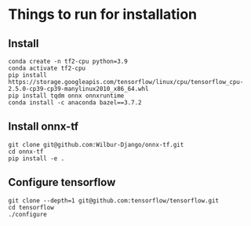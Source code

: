 # Things to run for installation

## Install
```shell
conda create -n tf2-cpu python=3.9
conda activate tf2-cpu
pip install https://storage.googleapis.com/tensorflow/linux/cpu/tensorflow_cpu-2.5.0-cp39-cp39-manylinux2010_x86_64.whl
pip install tqdm onnx onnxruntime
conda install -c anaconda bazel==3.7.2
```

## Install onnx-tf
```shell
git clone git@github.com:Wilbur-Django/onnx-tf.git
cd onnx-tf
pip install -e .
```

## Configure tensorflow
```shell
git clone --depth=1 git@github.com:tensorflow/tensorflow.git
cd tensorflow
./configure
```
